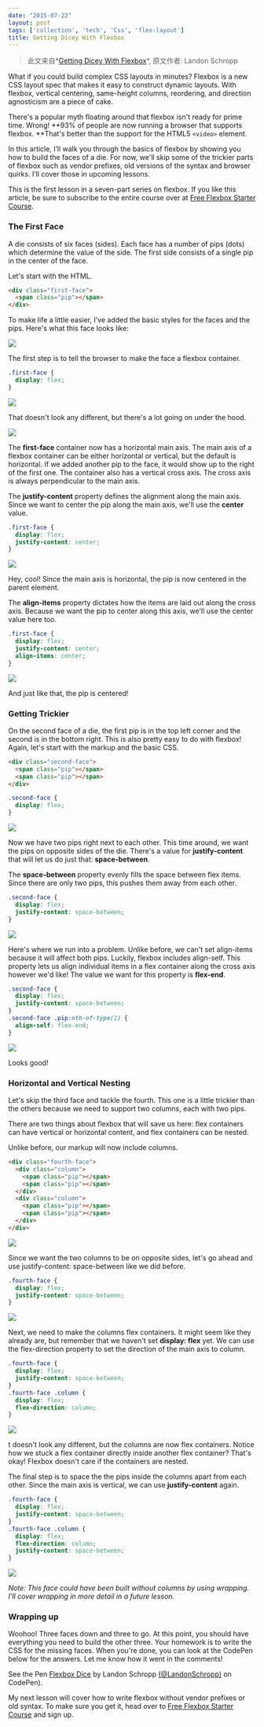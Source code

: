 ```yaml
---
date: "2015-07-22"
layout: post
tags: ['collection', 'tech', 'Css', 'flex-layout']
title: Getting Dicey With Flexbox
---
```


> 此文来自*[Getting Dicey With Flexbox](//davidwalsh.name/flexbox-dice)*, 原文作者: Landon Schropp 

<!-- more -->

What if you could build complex CSS layouts in minutes? Flexbox is a new CSS layout spec that makes it easy to construct dynamic layouts. With flexbox, vertical centering, same-height columns, reordering, and direction agnosticism are a piece of cake.  

There's a popular myth floating around that flexbox isn't ready for prime time. Wrong! **93% of people are now running a browser that supports flexbox. **That's better than the support for the HTML5 ```<video>``` element.  

In this article, I’ll walk you through the basics of flexbox by showing you how to build the faces of a die. For now, we'll skip some of the trickier parts of flexbox such as vendor prefixes, old versions of the syntax and browser quirks. I’ll cover those in upcoming lessons.  

This is the first lesson in a seven-part series on flexbox. If you like this article, be sure to subscribe to the entire course over at [Free Flexbox Starter Course](https://unravelingflexbox.com/subscribe?utm_source=David%20Walsh%20Blog&utm_medium=Blog&utm_campaign=Unraveling%20Flexbox).  

### The First Face  
A die consists of six faces (sides). Each face has a number of pips (dots) which determine the value of the side. The first side consists of a single pip in the center of the face.  

Let's start with the HTML.  

```html
<div class="first-face">
  <span class="pip"></span>
</div>
```

To make life a little easier, I’ve added the basic styles for the faces and the pips. Here's what this face looks like:  

![](/images/posts/flex/1.png)  

The first step is to tell the browser to make the face a flexbox container.  

```css
.first-face {
  display: flex;
}
```

![](/images/posts/flex/2.png)  

That doesn't look any different, but there's a lot going on under the hood.  

![](/images/posts/flex/3.png)  

The **first-face** container now has a horizontal main axis. The main axis of a flexbox container can be either horizontal or vertical, but the default is horizontal. If we added another pip to the face, it would show up to the right of the first one. The container also has a vertical cross axis. The cross axis is always perpendicular to the main axis.  

The **justify-content** property defines the alignment along the main axis. Since we want to center the pip along the main axis, we'll use the **center** value.  

```css
.first-face {
  display: flex;
  justify-content: center;
}
```  

![](/images/posts/flex/4.png)    

Hey, cool! Since the main axis is horizontal, the pip is now centered in the parent element.  

The **align-items** property dictates how the items are laid out along the cross axis. Because we want the pip to center along this axis, we'll use the center value here too.  

```css
.first-face {
  display: flex;
  justify-content: center;
  align-items: center;
}
```  

![](/images/posts/flex/5.png)  

And just like that, the pip is centered!  

### Getting Trickier  
On the second face of a die, the first pip is in the top left corner and the second is in the bottom right. This is also pretty easy to do with flexbox!    
Again, let's start with the markup and the basic CSS.  

```html
<div class="second-face">
  <span class="pip"></span>
  <span class="pip"></span>
</div>
```  

```css
.second-face {
  display: flex;
}
```  

![](/images/posts/flex/6.png)  

Now we have two pips right next to each other. This time around, we want the pips on opposite sides of the die. There's a value for **justify-content** that will let us do just that: **space-between**.  

The **space-between** property evenly fills the space between flex items. Since there are only two pips, this pushes them away from each other.  

```css
.second-face {
  display: flex;
  justify-content: space-between;
}
```  

![](/images/posts/flex/7.png)  

Here's where we run into a problem. Unlike before, we can't set align-items because it will affect both pips. Luckily, flexbox includes align-self. This property lets us align individual items in a flex container along the cross axis however we'd like! The value we want for this property is **flex-end**.  

```css
.second-face {
  display: flex;
  justify-content: space-between;
}  
.second-face .pip:nth-of-type(2) {
  align-self: flex-end;
}
```

![](/images/posts/flex/8.png)  

Looks good!  

### Horizontal and Vertical Nesting  
Let's skip the third face and tackle the fourth. This one is a little trickier than the others because we need to support two columns, each with two pips.

There are two things about flexbox that will save us here: flex containers can have vertical or horizontal content, and flex containers can be nested.

Unlike before, our markup will now include columns.

```html
<div class="fourth-face">
  <div class="column">
    <span class="pip"></span>
    <span class="pip"></span>
  </div>
  <div class="column">
    <span class="pip"></span>
    <span class="pip"></span>
  </div>
</div>
```  

![](/images/posts/flex/9.png)  

Since we want the two columns to be on opposite sides, let's go ahead and use justify-content: space-between like we did before.

```css
.fourth-face {
  display: flex;
  justify-content: space-between;
}
```  

![](/images/posts/flex/10.png)  

Next, we need to make the columns flex containers. It might seem like they already are, but remember that we haven't set **display: flex** yet. We can use the flex-direction property to set the direction of the main axis to column.  

```css
.fourth-face {
  display: flex;
  justify-content: space-between;
}  
.fourth-face .column {
  display: flex;
  flex-direction: column;
}
```

![](/images/posts/flex/11.png)  

t doesn't look any different, but the columns are now flex containers. Notice how we stuck a flex container directly inside another flex container? That's okay! Flexbox doesn't care if the containers are nested.

The final step is to space the the pips inside the columns apart from each other. Since the main axis is vertical, we can use **justify-content** again.  

```css
.fourth-face {
  display: flex;
  justify-content: space-between;
}  
.fourth-face .column {
  display: flex;
  flex-direction: column;
  justify-content: space-between;
}
```

![](/images/posts/flex/12.png)  

*Note: This face could have been built without columns by using wrapping. I'll cover wrapping in more detail in a future lesson.*  

### Wrapping up  
Woohoo! Three faces down and three to go. At this point, you should have everything you need to build the other three. Your homework is to write the CSS for the missing faces. When you're done, you can look at the CodePen below for the answers. Let me know how it went in the comments!  

See the Pen [Flexbox Dice](//codepen.io/LandonSchropp/pen/KpzzGo/) by Landon Schropp [(@LandonSchropp)](//codepen.io/LandonSchropp) on CodePen).  

My next lesson will cover how to write flexbox without vendor prefixes or old syntax. To make sure you get it, head over to [Free Flexbox Starter Course](https://unravelingflexbox.com/subscribe?utm_source=David%20Walsh%20Blog&utm_medium=Blog&utm_campaign=Unraveling%20Flexbox) and sign up.